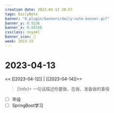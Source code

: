 ```yaml
---
creation date: 2023-04-13 20:57
tags: DailyNote
banner: "0.plugin/banners/daily-note-banner.gif"
banner_y: 0.5536
banner_x: 0.50168
cssclass: noyaml
banner_icon: 💌
week: 2023-15
---
```


# 2023-04-13

<< [[2023-04-12]] | [[2023-04-14]]>>


> [!info]+ 一句话描述你要做、在做、准备做的事情
> 



- [ ] 毕设
- [ ] SpringBoot学习
